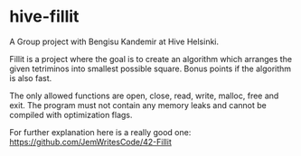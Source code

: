# hive-fillit

A Group project with Bengisu Kandemir at Hive Helsinki.

Fillit is a project where the goal is to create an algorithm which arranges the given tetriminos into smallest possible square. Bonus points if the algorithm is also fast.

The only allowed functions are open, close, read, write, malloc, free and exit. The program must not contain any memory leaks and cannot be compiled with optimization flags.

For further explanation here is a really good one: https://github.com/JemWritesCode/42-Fillit
